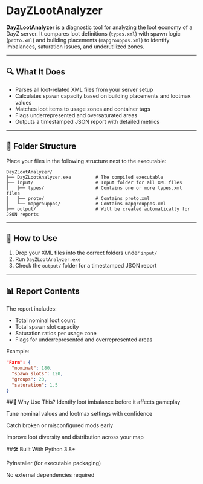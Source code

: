 # DayZLootAnalyzer

**DayZLootAnalyzer** is a diagnostic tool for analyzing the loot economy of a DayZ server. It compares loot definitions (`types.xml`) with spawn logic (`proto.xml`) and building placements (`mapgrouppos.xml`) to identify imbalances, saturation issues, and underutilized zones.

---

## 🔍 What It Does

- Parses all loot-related XML files from your server setup
- Calculates spawn capacity based on building placements and lootmax values
- Matches loot items to usage zones and container tags
- Flags underrepresented and oversaturated areas
- Outputs a timestamped JSON report with detailed metrics

---

## 📁 Folder Structure

Place your files in the following structure next to the executable:

```
DayZLootAnalyzer/
├── DayZLootAnalyzer.exe         # The compiled executable
├── input/                       # Input folder for all XML files
│   ├── types/                   # Contains one or more types.xml files
│   ├── proto/                   # Contains proto.xml
│   └── mapgrouppos/             # Contains mapgrouppos.xml
├── output/                      # Will be created automatically for JSON reports
```

---

## 🚀 How to Use

1. Drop your XML files into the correct folders under `input/`
2. Run `DayZLootAnalyzer.exe`
3. Check the `output/` folder for a timestamped JSON report

---

## 📊 Report Contents

The report includes:

- Total nominal loot count
- Total spawn slot capacity
- Saturation ratios per usage zone
- Flags for underrepresented and overrepresented areas

Example:
```json
"Farm": {
  "nominal": 180,
  "spawn_slots": 120,
  "groups": 20,
  "saturation": 1.5
}
```
##🧠 Why Use This?
Identify loot imbalance before it affects gameplay

Tune nominal values and lootmax settings with confidence

Catch broken or misconfigured mods early

Improve loot diversity and distribution across your map

##🛠️ Built With
Python 3.8+

PyInstaller (for executable packaging)

No external dependencies required